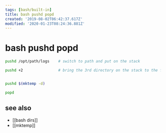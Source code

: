 ```yaml
---
tags: [bash/built-in]
title: bash pushd popd
created: '2019-08-02T06:42:37.617Z'
modified: '2020-01-23T08:24:36.881Z'
---
```


# bash pushd popd

```sh
pushd /opt/path/logs    # switch to path and put on the stack

pushd +2                # bring the 3rd directory on the stack to the front (0-based) and rotating the stack


pushd $(mktemp -d)

popd
```

## see also
- [[bash dirs]]
- [[mktemp]]
